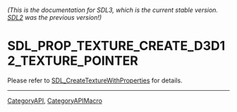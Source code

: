 ###### (This is the documentation for SDL3, which is the current stable version. [SDL2](https://wiki.libsdl.org/SDL2/) was the previous version!)
# SDL_PROP_TEXTURE_CREATE_D3D12_TEXTURE_POINTER

Please refer to [SDL_CreateTextureWithProperties](SDL_CreateTextureWithProperties) for details.

----
[CategoryAPI](CategoryAPI), [CategoryAPIMacro](CategoryAPIMacro)

